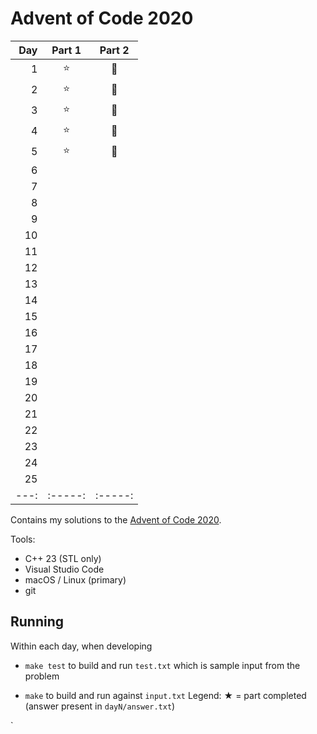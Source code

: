 # Advent of Code 2020

| Day | Part 1 | Part 2 |
|---:|:-----:|:-----:|
| 1  | ⭐ | 🌟 |
| 2  | ⭐ | 🌟 |
| 3  | ⭐ | 🌟 |
| 4  | ⭐ | 🌟 |
| 5  | ⭐ | 🌟 |
| 6  |    |    |
| 7  |    |    |
| 8  |    |    |
| 9  |    |    |
| 10 |    |    |
| 11 |    |    |
| 12 |    |    |
| 13 |    |    |
| 14 |    |    |
| 15 |    |    |
| 16 |    |    |
| 17 |    |    |
| 18 |    |    |
| 19 |    |    |
| 20 |    |    |
| 21 |    |    |
| 22 |    |    |
| 23 |    |    |
| 24 |    |    |
| 25 |    |    |
|---:|:-----:|:-----:|

Contains my solutions to the [Advent of Code 2020](https://adventofcode.com/2020).

Tools:

- C++ 23 (STL only)
- Visual Studio Code
- macOS / Linux (primary)
- git

## Running

Within each day, when developing

- `make test` to build and run `test.txt` which is sample input from the problem

- `make` to build and run against `input.txt`
Legend: ★ = part completed (answer present in `dayN/answer.txt`)

`